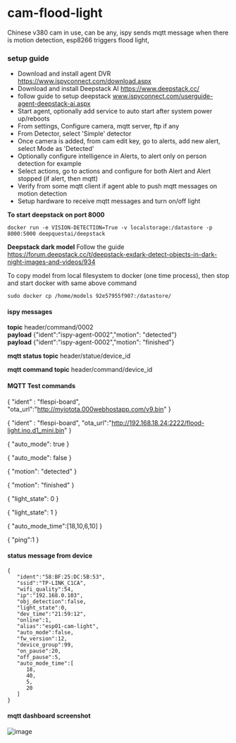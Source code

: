 # cam-flood-light
Chinese v380 cam in use, can be any, ispy sends mqtt message when there is motion detection, esp8266 triggers flood light,  

### setup guide
* Download and install agent DVR https://www.ispyconnect.com/download.aspx
* Download and install Deepstack AI https://www.deepstack.cc/
* follow guide to setup deepstack www.ispyconnect.com/userguide-agent-deepstack-ai.aspx
* Start agent, optionally add service to auto start after system power up/reboots
* From settings, Configure camera, mqtt server, ftp if any
* From Detector, select 'Simple' detector
* Once camera is added, from cam edit key, go to alerts, add new alert, select Mode as 'Detected'
* Optionally configure intelligence in Alerts, to alert only on person detection for example
* Select actions, go to actions and configure for both Alert and Alert stopped (if alert, then mqtt)
* Verify from some mqtt client if agent able to push mqtt messages on motion detection
* Setup hardware to receive mqtt messages and turn on/off light

**To start deepstack on port 8000** 

```docker run -e VISION-DETECTION=True -v localstorage:/datastore -p 8000:5000 deepquestai/deepstack``` 

**Deepstack dark model**
Follow the guide https://forum.deepstack.cc/t/deepstack-exdark-detect-objects-in-dark-night-images-and-videos/934 

To copy model from local filesystem to docker (one time process), then stop and start docker with same above command 

```sudo docker cp /home/models 92e57955f907:/datastore/```

#### ispy messages
**topic** header/command/0002  
**payload** {"ident":"ispy-agent-0002","motion": "detected"}  
**payload** {"ident":"ispy-agent-0002","motion": "finished"} 

**mqtt status topic** 
header/statue/device_id 

**mqtt command topic** 
header/command/device_id 
#### MQTT Test commands

{ 
"ident" : "flespi-board", 
"ota_url":"http://myiotota.000webhostapp.com/v9.bin" 
} 

{ 
"ident" : "flespi-board", 
"ota_url":"http://192.168.18.24:2222/flood-light.ino.d1_mini.bin" 
} 

{
  "auto_mode": true
}

{
  "auto_mode": false
}

{
"motion": "detected"
}

{
"motion": "finished"
}

{
  "light_state": 0
}

{
  "light_state": 1
}

{ 
"auto_mode_time":[18,10,6,10] 
} 

{ 
"ping":1 
} 
#### status message from device 
```
{
   "ident":"58:BF:25:DC:5B:53",
   "ssid":"TP-LINK_C1CA",
   "wifi_quality":54,
   "ip":"192.168.0.103",
   "obj_detection":false,
   "light_state":0,
   "dev_time":"21:59:12",
   "online":1,
   "alias":"esp01-cam-light",
   "auto_mode":false,
   "fw_version":12,
   "device_group":99,
   "on_pause":20,
   "off_pause":5,
   "auto_mode_time":[
      18,
      40,
      5,
      20
   ]
} 
``` 
#### mqtt dashboard screenshot
![image](https://user-images.githubusercontent.com/12946496/161364333-2fbdeb47-92de-4f33-afff-e35535ab31a7.png)
